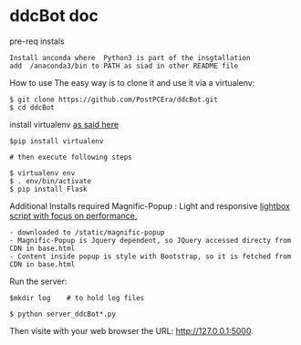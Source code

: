 # ddcBot doc

pre-req instals
```
Install anconda where  Python3 is part of the insgtallation
add  /anaconda3/bin to PATH as siad in other README file
```

How to use
The easy way is to clone it and use it via a virtualenv:
```
$ git clone https://github.com/PostPCEra/ddcBot.git
$ cd ddcBot
```


install virtualenv [as said here](https://stackoverflow.com/questions/31133050/virtualenv-command-not-found)
```
$pip install virtualenv

# then execute following steps

$ virtualenv env
$ . env/bin/activate
$ pip install Flask
```
Additional Installs required
Magnific-Popup : Light and responsive [lightbox script with focus on performance.](https://github.com/dimsemenov/Magnific-Popup)
```
- downloaded to /static/magnific-popup
- Magnific-Popup is Jquery dependent, so JQuery accessed directy from CDN in base.html 
- Content inside popup is style with Bootstrap, so it is fetched from CDN in base.html
```

Run the server:
```
$mkdir log    # to hold log files

$ python server_ddcBot*.py
```
Then visite with your web browser the URL: http://127.0.0.1:5000.
